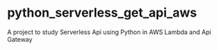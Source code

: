 # python_serverless_get_api_aws
A project to study Serverless Api using Python in AWS Lambda and Api Gateway
